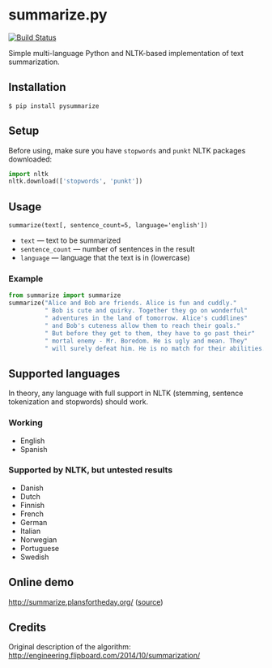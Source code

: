 summarize.py
============

[![Build Status](https://travis-ci.org/despawnerer/summarize.svg?branch=master)](https://travis-ci.org/despawnerer/summarize)

Simple multi-language Python and NLTK-based implementation of text summarization.


Installation
------------

	$ pip install pysummarize


Setup
-----

Before using, make sure you have `stopwords` and `punkt` NLTK packages downloaded:

```python
import nltk
nltk.download(['stopwords', 'punkt'])
```


Usage
-----

	summarize(text[, sentence_count=5, language='english'])

- `text` — text to be summarized
- `sentence_count` — number of sentences in the result
- `language` — language that the text is in (lowercase)


### Example

```python
from summarize import summarize
summarize("Alice and Bob are friends. Alice is fun and cuddly."
          " Bob is cute and quirky. Together they go on wonderful"
          " adventures in the land of tomorrow. Alice's cuddlines"
          " and Bob's cuteness allow them to reach their goals."
          " But before they get to them, they have to go past their"
          " mortal enemy - Mr. Boredom. He is ugly and mean. They"
          " will surely defeat him. He is no match for their abilities.")
```


Supported languages
-------------------

In theory, any language with full support in NLTK (stemming, sentence tokenization and stopwords) should work.

### Working

- English
- Spanish

### Supported by NLTK, but untested results

- Danish
- Dutch
- Finnish
- French
- German
- Italian
- Norwegian
- Portuguese
- Swedish


Online demo
-----------

http://summarize.plansfortheday.org/ ([source](https://github.com/despawnerer/summarize-demo))


Credits
-------
Original description of the algorithm: http://engineering.flipboard.com/2014/10/summarization/
